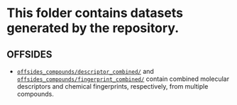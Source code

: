 # This folder contains datasets generated by the repository.

## OFFSIDES

+ [`offsides_compounds/descriptor_combined/`](offsides_compounds/descriptor_combined/) and [`offsides_compounds/fingerprint_combined/`](offsides_compounds/fingerprint_combined/) contain combined molecular descriptors and chemical fingerprints, respectively, from multiple compounds. 


